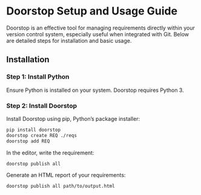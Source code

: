 # Doorstop Setup and Usage Guide

Doorstop is an effective tool for managing requirements directly within your version control system, 
especially useful when integrated with Git. Below are detailed steps for installation and basic usage.

## Installation

### Step 1: Install Python

Ensure Python is installed on your system. Doorstop requires Python 3.

### Step 2: Install Doorstop

Install Doorstop using pip, Python’s package installer:

```bash
pip install doorstop
doorstop create REQ ./reqs
doorstop add REQ
```
In the editor, write the requirement:

```bash
doorstop publish all
```
Generate an HTML report of your requirements:

```bash
doorstop publish all path/to/output.html
```